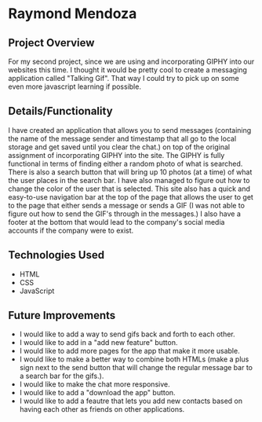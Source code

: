 # Raymond Mendoza
## Project Overview
For my second project, since we are using and incorporating GIPHY into our websites this time. I thought it would be pretty cool to create a messaging application called "Talking Gif". That way I could try to pick up on some even more javascript learning if possible.
## Details/Functionality
I have created an application that allows you to send messages (containing the name of the message sender and timestamp that all go to the local storage and get saved until you clear the chat.) on top of the original assignment of incorporating GIPHY into the site. The GIPHY is fully functional in terms of finding either a random photo of what is searched. There is also a search button that will bring up 10 photos (at a time) of what the user places in the search bar. I have also managed to figure out how to change the color of the user that is selected. This site also has a quick and easy-to-use navigation bar at the top of the page that allows the user to get to the page that either sends a message or sends a GIF (I was not able to figure out how to send the GIF's through in the messages.) I also have a footer at the bottom that would lead to the company's social media accounts if the company were to exist.
## Technologies Used
* HTML
* CSS
* JavaScript
## Future Improvements
* I would like to add a way to send gifs back and forth to each other.
* I would like to add in a "add new feature" button.
* I would like to add more pages for the app that make it more usable.
* I would like to make a better way to combine both HTMLs (make a plus sign next to the send button that will change the regular message bar to a search bar for the gifs.).
* I would like to make the chat more responsive.
* I would like to add a "download the app" button.
* I would like to add a feautre that lets you add new contacts based on having each other as friends on other applications.